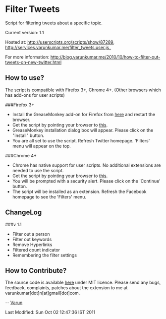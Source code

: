 Filter Tweets
=============
Script for filtering tweets about a specific topic.

Current version: 1.1

Hosted at: http://userscripts.org/scripts/show/87289, http://services.varunkumar.me/filter_tweets.user.js_

For more information: http://blog.varunkumar.me/2010/10/how-to-filter-out-tweets-on-new-twitter.html

How to use?
-----------
The script is compatible with Firefox 3+, Chrome 4+. (Other browsers which has add-ons for user scripts)

###Firefox 3+
- Install the GreaseMonkey add-on for Firefox from [here](https://addons.mozilla.org/en-US/firefox/addon/748) and restart the browser.
- Get the script by pointing your browser to [this](http://userscripts.org/scripts/source/87289.user.js).
- GreaseMonkey installation dialog box will appear. Please click on the "install" button.
- You are all set to use the script. Refresh Twitter homepage. 'Filters' menu will appear on the top.

###Chrome 4+
- Chrome has native support for user scripts. No additional extensions are needed to use the script.
- Get the script by pointing your browser to [this](http://userscripts.org/scripts/source/87289.user.js).
- You will be prompted with a security alert. Please click on the 'Continue' button.
- The script will be installed as an extension. Refresh the Facebook homepage to see the 'Filters' menu.

ChangeLog
---------
###v 1.1
- Filter out a person
- Filter out keywords
- Remove Hyperlinks
- Filtered count indicator
- Remembering the filter settings

How to Contribute?
------------------
The source code is available [here](https://github.com/varunkumar/filter-twitter) under MIT licence. Please send any bugs, feedback, complaints, patches about the extension to me at varunkumar[dot]n[at]gmail[dot]com.

-- [Varun](http://www.varunkumar.me)

Last Modified: Sun Oct 02 12:47:36 IST 2011
